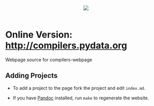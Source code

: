 <p align="center" style="padding: 20px">
<img src="https://raw.github.com/pydata/compilers-webpage/gh-pages/logo_med.png">
</p>


Online Version: http://compilers.pydata.org
===========================================

Webpage source for compilers-webpage

Adding Projects
---------------

- To add a project to the page fork the project and edit ``index.md``.

- If you have [Pandoc](http://johnmacfarlane.net/pandoc/) installed, run ``make`` to regenerate the website.
